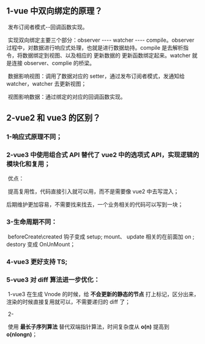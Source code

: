 ## 1-vue 中双向绑定的原理？

​	发布订阅者模式--回调函数实现。

​	实现双向绑定主要三个部分：observer ---- watcher ---- compile。observer 过程中，对数据进行响应式处理，也就是进行数据劫持。compile 是去解析指令，将数据绑定到视图、以及相应的 更新数据的 更新函数绑定起来。watcher 就是连接 observer、complie 的桥梁。

​	数据影响视图：调用了数据对应的 setter，通过发布订阅者模式，发通知给 watcher，watcher 去更新视图；

​	视图影响数据：通过绑定的对应的回调函数实现。

## 2-vue2 和 vue3 的区别？

### 	1-响应式原理不同；

### 	2-vue3 中使用组合式 API 替代了 vue2 中的选项式 API，实现逻辑的模块化和复用；

​		优点：

​		提高复用性，代码直接引入就可以用，而不是需要像 vue2 中去写混入；

​		后期维护更加容易，不需要找来找去，一个业务相关的代码可以写到一块；

### 	3-生命周期不同：

​		beforeCreate\created 钩子变成 setup; mount、 update 相关的在前面加 on ; destory 变成 OnUnMount；

### 	4-vue3 更好支持 TS;

### 	5-vue3 对 diff 算法进一步优化：

​		1-vue3 在生成 Vnode 的时候，给 **不会更新的静态的节点** 打上标记，区分出来，渲染的时候直接复用就可以，不需要递归的 diff 了；

​		2-

​		使用 **最长子序列算法** 替代双端指针算法，时间复杂度从 **o(n)** 提高到 **o(nlongn)**；